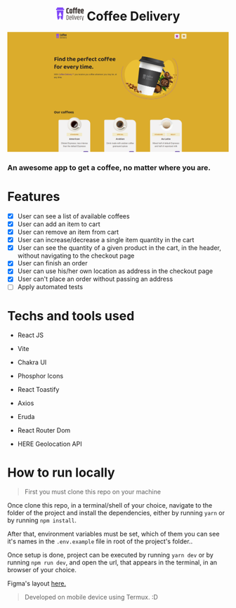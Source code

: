 <h1 align="center"> <img alt="An coffee cup vector icon" src="https://github.com/ItamarGouveia/rocketseat-ignite-delivery/blob/master/src/assets/coffee-logo.svg" height="30px" />  Coffee Delivery</h1>
 
 <img src="https://github.com/ItamarGouveia/rocketseat-ignite-delivery/blob/master/src/assets/screenshot.png" alt="A preview of the running app on a MacBook pro" width="900px" />

### An awesome app to get a coffee, no matter where you are.

# Features

- [x] User can see a list of available coffees
- [x] User can add an item to cart
- [x] User can remove an item from cart
- [x] User can increase/decrease a single item quantity in the cart
- [x] User can see the quantity of a given product in the cart, in the header, without navigating to the checkout page
- [x] User can finish an order
- [x] User can use his/her own location as address in the checkout page
- [x] User can't place an order without passing an address
- [ ] Apply automated tests

# Techs and tools used

* React JS

* Vite

* Chakra UI

* Phosphor Icons

* React Toastify

* Axios

* Eruda

* React Router Dom

* HERE Geolocation API

# How to run locally

> First you must clone this repo on your machine

Once clone this repo, in a terminal/shell of your choice, navigate to the folder of the project and install the dependencies, either by running ` yarn `  or by running ` npm install `.

After that, environment variables must be set, which of them you can see it's names in the ` .env.example ` file in root of the project's folder..

Once setup is done, project can be executed by running ` yarn dev ` or by running ` npm run dev `, and open the url, that appears in the terminal, in an browser of your choice.


Figma's layout  [here.](https://www.figma.com/file/2iH6UUBPgcPkRco1kNRK8P/Coffee-Delivery-Copy)

> Developed on mobile device using Termux.  :D
